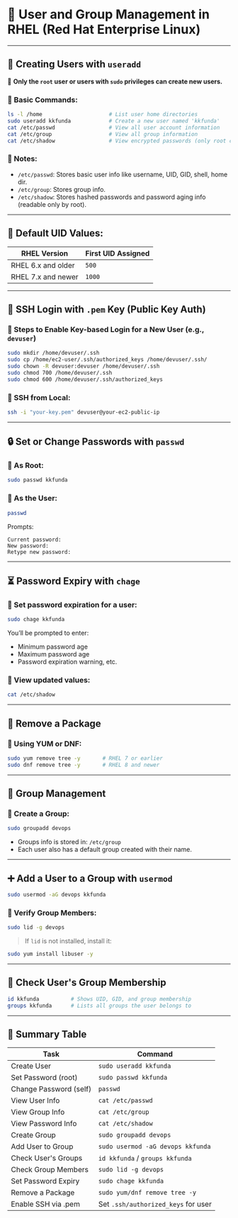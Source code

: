 # 👤 User and Group Management in RHEL (Red Hat Enterprise Linux)

---

## 💾 Creating Users with `useradd`

🔐 **Only the `root` user or users with `sudo` privileges can create new users.**

### 🔹 Basic Commands:

```bash
ls -l /home                     # List user home directories
sudo useradd kkfunda            # Create a new user named 'kkfunda'
cat /etc/passwd                 # View all user account information
cat /etc/group                  # View all group information
cat /etc/shadow                 # View encrypted passwords (only root can view)
```

### 🧠 Notes:
- `/etc/passwd`: Stores basic user info like username, UID, GID, shell, home dir.
- `/etc/group`: Stores group info.
- `/etc/shadow`: Stores hashed passwords and password aging info (readable only by root).

---

## 👤 Default UID Values:

| RHEL Version | First UID Assigned |
|--------------|--------------------|
| RHEL 6.x and older | `500` |
| RHEL 7.x and newer | `1000` |

---

## 🔑 SSH Login with `.pem` Key (Public Key Auth)

### 🔹 Steps to Enable Key-based Login for a New User (e.g., `devuser`)

```bash
sudo mkdir /home/devuser/.ssh
sudo cp /home/ec2-user/.ssh/authorized_keys /home/devuser/.ssh/
sudo chown -R devuser:devuser /home/devuser/.ssh
sudo chmod 700 /home/devuser/.ssh
sudo chmod 600 /home/devuser/.ssh/authorized_keys
```

### 🔹 SSH from Local:
```bash
ssh -i "your-key.pem" devuser@your-ec2-public-ip
```

---

## 🔒 Set or Change Passwords with `passwd`

### 🔹 As Root:
```bash
sudo passwd kkfunda
```

### 🔹 As the User:
```bash
passwd
```

Prompts:
```
Current password:
New password:
Retype new password:
```

---

## ⏳ Password Expiry with `chage`

### 🔹 Set password expiration for a user:
```bash
sudo chage kkfunda
```

You’ll be prompted to enter:
- Minimum password age
- Maximum password age
- Password expiration warning, etc.

### 🔹 View updated values:
```bash
cat /etc/shadow
```

---

## 🥱 Remove a Package

### 🔹 Using YUM or DNF:
```bash
sudo yum remove tree -y       # RHEL 7 or earlier
sudo dnf remove tree -y       # RHEL 8 and newer
```

---

## 👥 Group Management

### 🔹 Create a Group:
```bash
sudo groupadd devops
```

- Groups info is stored in: `/etc/group`
- Each user also has a default group created with their name.

---

## ➕ Add a User to a Group with `usermod`

```bash
sudo usermod -aG devops kkfunda
```

### 🔹 Verify Group Members:
```bash
sudo lid -g devops
```
> If `lid` is not installed, install it:
```bash
sudo yum install libuser -y
```

---

## 💼 Check User's Group Membership

```bash
id kkfunda          # Shows UID, GID, and group membership
groups kkfunda      # Lists all groups the user belongs to
```

---

## 📌 Summary Table

| Task                         | Command                                      |
|------------------------------|----------------------------------------------|
| Create User                  | `sudo useradd kkfunda`                       |
| Set Password (root)          | `sudo passwd kkfunda`                        |
| Change Password (self)       | `passwd`                                     |
| View User Info               | `cat /etc/passwd`                            |
| View Group Info              | `cat /etc/group`                             |
| View Password Info           | `cat /etc/shadow`                            |
| Create Group                 | `sudo groupadd devops`                       |
| Add User to Group            | `sudo usermod -aG devops kkfunda`           |
| Check User's Groups          | `id kkfunda` / `groups kkfunda`             |
| Check Group Members          | `sudo lid -g devops`                         |
| Set Password Expiry          | `sudo chage kkfunda`                         |
| Remove a Package             | `sudo yum/dnf remove tree -y`               |
| Enable SSH via .pem          | Set `.ssh/authorized_keys` for user         |

